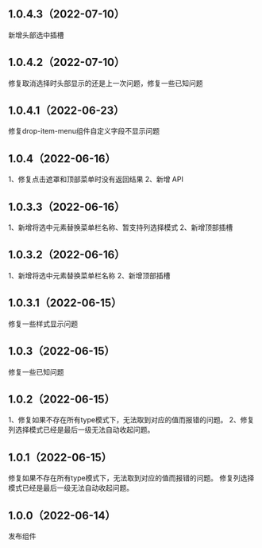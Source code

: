 ## 1.0.4.3（2022-07-10）
新增头部选中插槽
## 1.0.4.2（2022-07-10）
修复取消选择时头部显示的还是上一次问题，修复一些已知问题
## 1.0.4.1（2022-06-23）
修复drop-item-menu组件自定义字段不显示问题

## 1.0.4（2022-06-16）
1、修复点击遮罩和顶部菜单时没有返回结果
2、新增 API
## 1.0.3.3（2022-06-16）
1、新增将选中元素替换菜单栏名称、暂支持列选择模式
2、新增顶部插槽
## 1.0.3.2（2022-06-16）
1、新增将选中元素替换菜单栏名称
2、新增顶部插槽
## 1.0.3.1（2022-06-15）
修复一些样式显示问题
## 1.0.3（2022-06-15）
修复一些已知问题
## 1.0.2（2022-06-15）
1、修复如果不存在所有type模式下，无法取到对应的值而报错的问题。
2、修复列选择模式已经是最后一级无法自动收起问题。
## 1.0.1（2022-06-15）
修复如果不存在所有type模式下，无法取到对应的值而报错的问题。
修复列选择模式已经是最后一级无法自动收起问题。
## 1.0.0（2022-06-14）
发布组件
